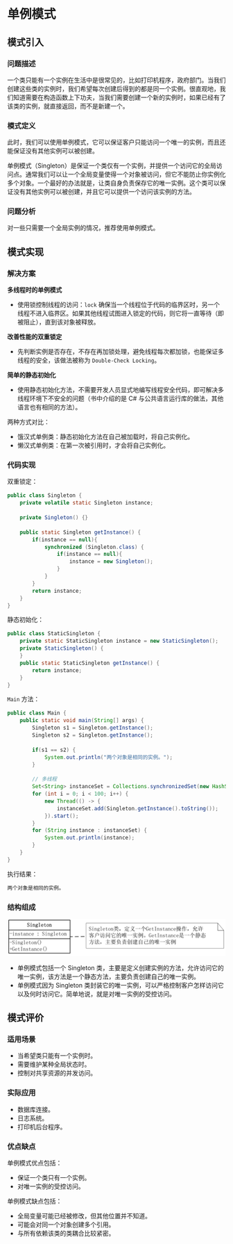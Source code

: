 # 单例模式

## 模式引入

### 问题描述

一个类只能有一个实例在生活中是很常见的，比如打印机程序，政府部门。当我们创建这些类的实例时，我们希望每次创建后得到的都是同一个实例。很直观地，我们知道需要在构造函数上下功夫，当我们需要创建一个新的实例时，如果已经有了该类的实例，就直接返回，而不是新建一个。

### 模式定义

此时，我们可以使用单例模式，它可以保证客户只能访问一个唯一的实例，而且还能保证没有其他实例可以被创建。

单例模式（Singleton）是保证一个类仅有一个实例，并提供一个访问它的全局访问点。通常我们可以让一个全局变量使得一个对象被访问，但它不能防止你实例化多个对象。一个最好的办法就是，让类自身负责保存它的唯一实例。这个类可以保证没有其他实例可以被创建，并且它可以提供一个访问该实例的方法。

### 问题分析

对一些只需要一个全局实例的情况，推荐使用单例模式。

## 模式实现

### 解决方案

**多线程时的单例模式**

- 使用锁控制线程的访问：`lock` 确保当一个线程位于代码的临界区时，另一个线程不进入临界区。如果其他线程试图进入锁定的代码，则它将一直等待（即被阻止），直到该对象被释放。

**改善性能的双重锁定**

- 先判断实例是否存在，不存在再加锁处理，避免线程每次都加锁，也能保证多线程的安全，该做法被称为 `Double-Check Locking`。

**简单的静态初始化**

- 使用静态初始化方法，不需要开发人员显式地编写线程安全代码，即可解决多线程环境下不安全的问题（书中介绍的是 C# 与公共语言运行库的做法，其他语言也有相同的方法）。

两种方式对比：

- 饿汉式单例类：静态初始化方法在自己被加载时，将自己实例化。
- 懒汉式单例类：在第一次被引用时，才会将自己实例化。

### 代码实现

双重锁定：

```java
public class Singleton {
    private volatile static Singleton instance;

    private Singleton() {}

    public static Singleton getInstance() {
        if(instance == null){
            synchronized (Singleton.class) {
                if(instance == null){
                    instance = new Singleton();
                }
            }
        }
        return instance;
    }
}
```

静态初始化：

```java
public class StaticSingleton {
    private static StaticSingleton instance = new StaticSingleton();
    private StaticSingleton() {
    }
    public static StaticSingleton getInstance() {
        return instance;
    }
}
```

`Main` 方法：

```java
public class Main {
    public static void main(String[] args) {
        Singleton s1 = Singleton.getInstance();
        Singleton s2 = Singleton.getInstance();

        if(s1 == s2) {
            System.out.println("两个对象是相同的实例。");
        }

        // 多线程
        Set<String> instanceSet = Collections.synchronizedSet(new HashSet<>());
        for (int i = 0; i < 100; i++) {
            new Thread(() -> {
                instanceSet.add(Singleton.getInstance().toString());
            }).start();
        }
        for (String instance : instanceSet) {
            System.out.println(instance);
        }
    }
}
```

执行结果：

```bash
两个对象是相同的实例。
```

### 结构组成

![](img/singleton/singleton.jpg)

- 单例模式包括一个 Singleton 类，主要是定义创建实例的方法，允许访问它的唯一实例，该方法是一个静态方法，主要负责创建自己的唯一实例。
- 单例模式因为 Singleton 类封装它的唯一实例，可以严格控制客户怎样访问它以及何时访问它。简单地说，就是对唯一实例的受控访问。

## 模式评价

### 适用场景

- 当希望类只能有一个实例时。
- 需要维护某种全局状态时。
- 控制对共享资源的并发访问。

### 实际应用

- 数据库连接。
- 日志系统。
- 打印机后台程序。

### 优点缺点

单例模式优点包括：

- 保证一个类只有一个实例。
- 对唯一实例的受控访问。

单例模式缺点包括：

- 全局变量可能已经被修改，但其他位置并不知道。
- 可能会对同一个对象创建多个引用。
- 与所有依赖该类的类耦合比较紧密。
